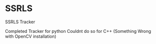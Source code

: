 # SSRLS
SSRLS Tracker 

Completed Tracker for python
Couldnt do so for C++ (Something Wrong with OpenCV installation)
